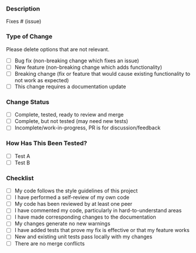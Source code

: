 ### Description

Fixes # (issue)

### Type of Change

Please delete options that are not relevant.

-   [ ] Bug fix (non-breaking change which fixes an issue)
-   [ ] New feature (non-breaking change which adds functionality)
-   [ ] Breaking change (fix or feature that would cause existing functionality to not work as expected)
-   [ ] This change requires a documentation update

### Change Status

-   [ ] Complete, tested, ready to review and merge
-   [ ] Complete, but not tested (may need new tests)
-   [ ] Incomplete/work-in-progress, PR is for discussion/feedback

### How Has This Been Tested?

-   [ ] Test A
-   [ ] Test B

### Checklist

-   [ ] My code follows the style guidelines of this project
-   [ ] I have performed a self-review of my own code
-   [ ] My code has been reviewed by at least one peer
-   [ ] I have commented my code, particularly in hard-to-understand areas
-   [ ] I have made corresponding changes to the documentation
-   [ ] My changes generate no new warnings
-   [ ] I have added tests that prove my fix is effective or that my feature works
-   [ ] New and existing unit tests pass locally with my changes
-   [ ] There are no merge conflicts

